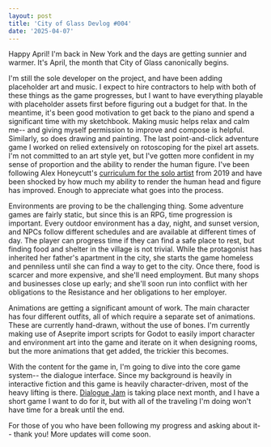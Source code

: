 ```yaml
---
layout: post
title: 'City of Glass Devlog #004'
date: '2025-04-07'
---
```

Happy April! I'm back in New York and the days are getting sunnier and warmer. It's April, the month that City of Glass canonically begins.

I'm still the sole developer on the project, and have been adding placeholder art and music. I expect to hire contractors to help with both of these things as the game progresses, but I want to have everything playable with placeholder assets first before figuring out a budget for that. In the meantime, it's been good motivation to get back to the piano and spend a significant time with my sketchbook. Making music helps relax and calm me-- and giving myself permission to improve and compose is helpful. Similarly, so does drawing and painting. The last point-and-click adventure game I worked on relied extensively on rotoscoping for the pixel art assets. I'm not committed to an art style yet, but I've gotten more confident in my sense of proportion and the ability to render the human figure. I've been following Alex Honeycutt's [curriculum for the solo artist](https://www.reddit.com/r/learnart/comments/dapk62/from_the_guy_who_made_the_most_comprehensive_list/) from 2019 and have been shocked by how much my ability to render the human head and figure has improved. Enough to appreciate what goes into the process.

Environments are proving to be the challenging thing. Some adventure
games are fairly static, but since this is an RPG, time progression is
important. Every outdoor environment has a day, night, and sunset
version, and NPCs follow different schedules and are available at
different times of day. The player can progress time if they can find
a safe place to rest, but finding food and shelter in the village is
not trivial. While the protagonist has inherited her father's
apartment in the city, she starts the game homeless and penniless
until she can find a way to get to the city. Once there, food is
scarcer and more expensive, and she'll need employment. But many shops
and businesses close up early; and she'll soon run into conflict with
her obligations to the Resistance and her obligations to her employer.

Animations are getting a significant amount of work. The main character has four different outfits, all of which require a separate set of animations. These are currently hand-drawn, without the use of bones. I'm currently making use of Aseprite import scripts for Godot to easily import character and environment art into the game and iterate on it when designing rooms, but the more animations that get added, the trickier this becomes.

With the content for the game in, I'm going to dive into the core game system-- the dialogue interface. Since my background is heavily in interactive fiction and this game is heavily character-driven, most of the heavy lifting is there. [Dialogue Jam](https://itch.io/jam/dialogue-jam-25) is taking place next month, and I have a short game I want to do for it, but with all of the traveling I'm doing won't have time for a break until the end.

For those of you who have been following my progress and asking about it-- thank you! More updates will come soon.
